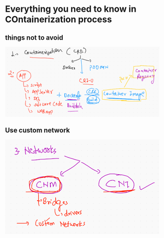 # Everything you need to know in COntainerization process

## things not to avoid 

<img src="contrem.png">

## Use custom network 

<img src="cusnet.png">


